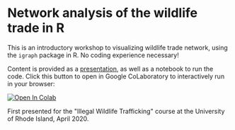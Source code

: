 # Network analysis of the wildlife trade in R
This is an introductory workshop to visualizing wildlife trade network, using the `igraph` package in R.
No coding experience necessary!

Content is provided as a [presentation](Devan-Song_R_Workshop_Wildlife_Networks.pdf), as well as a notebook to run the code.
Click this button to open in Google CoLaboratory to interactively run in your browser:

<a href="https://colab.research.google.com/github/devansong/network_workshop/blob/master/R_Wildlife_Trade_Network_Analysis.ipynb" target="_parent"><img src="https://colab.research.google.com/assets/colab-badge.svg" alt="Open In Colab"/></a>

First presented for the "Illegal Wildlife Trafficking" course at the University of Rhode Island, April 2020.
